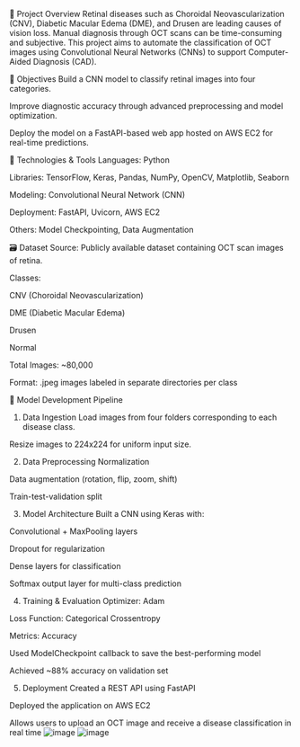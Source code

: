 📌 Project Overview
Retinal diseases such as Choroidal Neovascularization (CNV), Diabetic Macular Edema (DME), and Drusen are leading causes of vision loss. Manual diagnosis through OCT scans can be time-consuming and subjective. This project aims to automate the classification of OCT images using Convolutional Neural Networks (CNNs) to support Computer-Aided Diagnosis (CAD).

🎯 Objectives
Build a CNN model to classify retinal images into four categories.

Improve diagnostic accuracy through advanced preprocessing and model optimization.

Deploy the model on a FastAPI-based web app hosted on AWS EC2 for real-time predictions.

🧠 Technologies & Tools
Languages: Python

Libraries: TensorFlow, Keras, Pandas, NumPy, OpenCV, Matplotlib, Seaborn

Modeling: Convolutional Neural Network (CNN)

Deployment: FastAPI, Uvicorn, AWS EC2

Others: Model Checkpointing, Data Augmentation

🗃️ Dataset
Source: Publicly available dataset containing OCT scan images of retina.

Classes:

CNV (Choroidal Neovascularization)

DME (Diabetic Macular Edema)

Drusen

Normal

Total Images: ~80,000

Format: .jpeg images labeled in separate directories per class

🧪 Model Development Pipeline
1. Data Ingestion
Load images from four folders corresponding to each disease class.

Resize images to 224x224 for uniform input size.

2. Data Preprocessing
Normalization

Data augmentation (rotation, flip, zoom, shift)

Train-test-validation split

3. Model Architecture
Built a CNN using Keras with:

Convolutional + MaxPooling layers

Dropout for regularization

Dense layers for classification

Softmax output layer for multi-class prediction

4. Training & Evaluation
Optimizer: Adam

Loss Function: Categorical Crossentropy

Metrics: Accuracy

Used ModelCheckpoint callback to save the best-performing model

Achieved ~88% accuracy on validation set

5. Deployment
Created a REST API using FastAPI

Deployed the application on AWS EC2

Allows users to upload an OCT image and receive a disease classification in real time
![image](https://github.com/user-attachments/assets/000709d1-2a43-4a29-8452-1857997096bb)
![image](https://github.com/user-attachments/assets/7fbbb7d1-924c-4f02-a28d-d225957ae813)


